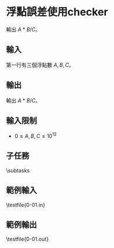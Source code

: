 # 浮點誤差使用checker

<!-- \begin{figure}[h]
\centering
\includegraphics[width=2in]{TODO.jpg}
\caption{TODO: 圖片說明}
\end{figure} -->

輸出 $A * B / C$。

## 輸入
第一行有三個浮點數 $A, B, C$。

## 輸出
輸出 $A * B / C$。

## 輸入限制
 - $0 \le A, B, C \leq 10^{12}$

## 子任務
\subtasks

## 範例輸入
\testfile{0-01.in}

## 範例輸出
\testfile{0-01.out}
